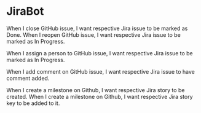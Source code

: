 # JiraBot

When I close GitHub issue, I want respective Jira issue to be marked as Done.
When I reopen GitHub issue, I want respective Jira issue to be marked as In Progress.

When I assign a person to GitHub issue, I want respective Jira issue to be marked as In Progress.

When I add comment on GitHub issue, I want respective Jira issue to have comment added.

When I create a milestone on Github, I want respective Jira story to be created.
When I create a milestone on Github, I want respective Jira story key to be added to it.
